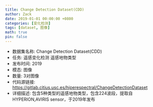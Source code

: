 ```yaml
---
title: Change Detection Dataset(CDD)
author: Zack
date: 2019-01-01 00:00:00 +0800
categories: [变化检测]
tags: [dataset, 图像]
math: true
pin: false
---
```

- 数据集名称: Change Detection Dataset(CDD)
- 任务: 遥感变化检测 遥感地物类型
- 发布时间: 2019
- 模态: 图像
- 数量: 3对图像
- 代码源链接: https://gitlab.citius.usc.es/hiperespectral/ChangeDetectionDataset
- 详细描述: 包含5种类型的遥感地物类型，包含224波段，提取自HYPERION,AVIRIS sensor，于2019年发布
